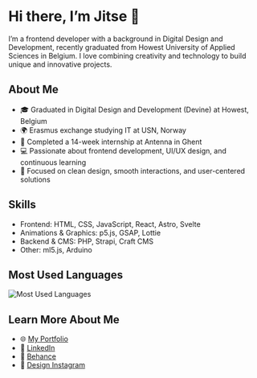 # Hi there, I’m Jitse 👋

I’m a frontend developer with a background in Digital Design and Development, recently graduated from Howest University of Applied Sciences in Belgium. I love combining creativity and technology to build unique and innovative projects.

## About Me

- 🎓 Graduated in Digital Design and Development (Devine) at Howest, Belgium  
- 🌍 Erasmus exchange studying IT at USN, Norway  
- 💼 Completed a 14-week internship at Antenna in Ghent  
- 💻 Passionate about frontend development, UI/UX design, and continuous learning  
- 🎨 Focused on clean design, smooth interactions, and user-centered solutions

## Skills

- Frontend: HTML, CSS, JavaScript, React, Astro, Svelte  
- Animations & Graphics: p5.js, GSAP, Lottie  
- Backend & CMS: PHP, Strapi, Craft CMS  
- Other: ml5.js, Arduino

## Most Used Languages

![Most Used Languages](https://github-readme-stats.vercel.app/api/top-langs/?username=jitseD&layout=compact&theme=dark)

## Learn More About Me

- 🌐 [My Portfolio](https://jitsedekeyser.be)  
- 🔗 [LinkedIn](https://www.linkedin.com/in/jitsedekeyser)
- 🔗 [Behance](https://www.behance.net/jitsedekeyser)
- 🔗 [Design Instagram](https://www.instagram.com/dekeyser_designs/)

<!--
**jitseD/jitseD** is a ✨ _special_ ✨ repository because its `README.md` (this file) appears on your GitHub profile.

Here are some ideas to get you started:

- 🔭 I’m currently working on ...
- 🌱 I’m currently learning ...
- 👯 I’m looking to collaborate on ...
- 🤔 I’m looking for help with ...
- 💬 Ask me about ...
- 📫 How to reach me: ...
- 😄 Pronouns: ...
- ⚡ Fun fact: ...
-->

